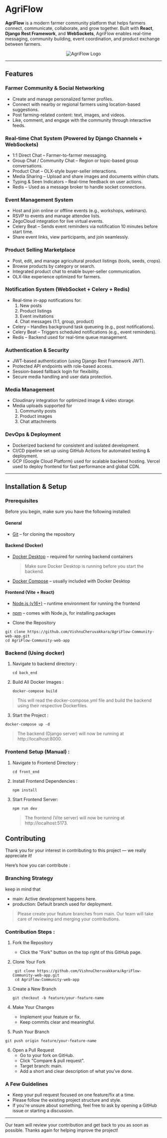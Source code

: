 # AgriFlow

**AgriFlow** is a modern farmer community platform that helps farmers connect, communicate, collaborate, and grow together. Built with **React**, **Django Rest Framework**, and **WebSockets**, AgriFlow enables real-time messaging, community building, event coordination, and product exchange between farmers.
<p align="center">
  <img src="./assets/AgriFlowLandingPageReadMe1.png" alt="AgriFlow Logo" width="full"/>
</p>

---

## Features

### Farmer Community & Social Networking
 - Create and manage personalized farmer profiles.
 - Connect with nearby or regional farmers using location-based suggestions.
 - Post farming-related content: text, images, and videos.
 - Like, comment, and engage with the community through interactive feeds.

### Real-time Chat System (Powered by Django Channels + WebSockets)
  - 1:1 Direct Chat – Farmer-to-farmer messaging.
  - Group Chat / Community Chat – Region or topic-based group conversations.
  - Product Chat – OLX-style buyer-seller interactions.
  - Media Sharing – Upload and share images and documents within chats.
  - Typing & Seen Indicators – Real-time feedback on user actions.
  - Redis – Used as a message broker to handle socket connections.

### Event Management System
  - Host and join online or offline events (e.g., workshops, webinars).
  - RSVP to events and manage attendee lists.
  - ZegoCloud integration for live virtual events.
  - Celery Beat – Sends event reminders via notification 10 minutes before start time.
  - Share event links, view participants, and join seamlessly.

### Product Selling Marketplace
   - Post, edit, and manage agricultural product listings (tools, seeds, crops).
   - Browse products by category or search.
   - Integrated product chat to enable buyer-seller communication.
   - OLX-like experience optimized for farmers.


### Notification System (WebSocket + Celery + Redis)
   - Real-time in-app notifications for:
      1. New posts
      2. Product listings
      3. Event invitations
      4. Chat messages (1:1, group, product)
   - Celery – Handles background task queueing (e.g., post notifications).
   - Celery Beat – Triggers scheduled notifications (e.g., event reminders).
   - Redis – Backend used for real-time queue management.

### Authentication & Security
   - JWT-based authentication (using Django Rest Framework JWT).
   - Protected API endpoints with role-based access.  
   - Session-based fallback login for flexibility.
   - Secure media handling and user data protection.
     
### Media Management
  - Cloudinary integration for optimized image & video storage.
  - Media uploads supported for 
      1. Community posts
      2. Product images
      3. Chat attachments
        
### DevOps & Deployment
    
   -  Dockerized backend for consistent and isolated development.
   -  CI/CD pipeline set up using GitHub Actions for automated testing & deployment.
   -  GCP (Google Cloud Platform) used for scalable backend hosting.
      Vercel used to deploy frontend for fast performance and global CDN.
      
---

## Installation & Setup

###  Prerequisites

Before you begin, make sure you have the following installed:

#### General
- [Git](https://git-scm.com/) – for cloning the repository

#### Backend (Docker)
- [Docker Desktop](https://www.docker.com/products/docker-desktop) – required for running backend containers
  
  > Make sure Docker Desktop is running before you start the backend.
  
- [Docker Compose](https://docs.docker.com/compose/install/) – usually included with Docker Desktop

#### Frontend (Vite + React)
- [Node.js (v16+)](https://nodejs.org/) – runtime environment for running the frontend
- [npm](https://www.npmjs.com/) – comes with Node.js, for installing packages


-  Clone the Repository
  
  ```
  git clone https://github.com/VishnuCheruvakkara/AgriFlow-Community-web-app.git
  cd AgriFlow-Community-web-app
  ```
### Backend (Using docker)

1. Navigate to backend directory :
   
   ```
   cd back_end
   ```
3. Build All Docker Images :
   
   ```
   docker-compose build
   ```
   
  > This will read the docker-compose.yml file and build the backend using their respective     Dockerfiles.
   
 3. Start the Project :
    
   ```
   docker-compose up -d
   ```

  > The backend (Django server) will now be running at http://localhost:8000.

### Frontend Setup (Manual) : 
1. Navigate to Frontend Directory :
   
     ```
     cd front_end 
     ```
3. Install Frontend Dependencies :
   
     ```
    npm install
     ```
 5.  Start Frontend Server:
    
     ```
     npm run dev
     ```
       
       > The frontend (Vite server) will now be running at http://localhost:5173.


## Contributing

Thank you for your interest in contributing to this project — we really appreciate it!

Here’s how you can contribute :

### Branching Strategy
keep in mind that
- main: Active development happens here.
- production: Default branch used for deployment.

> Please create your feature branches from main.
Our team will take care of reviewing and merging your contributions.


### Contribution Steps : 

1. Fork the Repository
    - Click the "Fork" button on the top right of this GitHub page.
2. Clone Your Fork
   
   ```
    git clone https://github.com/VishnuCheruvakkara/AgriFlow-Community-web-app.git
    cd AgriFlow-Community-web-app
   ```
4. Create a New Branch
   
   ```
   git checkout -b feature/your-feature-name
   ```
6. Make Your Changes
   - Implement your feature or fix.
   - Keep commits clear and meaningful.
7. Push Your Branch
   
  ```
  git push origin feature/your-feature-name
  ```
6. Open a Pull Request
   - Go to your fork on GitHub.
   - Click "Compare & pull request".
   - Target branch: main.
   - Add a short and clear description of what you’ve done.

### A Few Guidelines 
- Keep your pull request focused on one feature/fix at a time.
- Please follow the existing project structure and style.
- If you're unsure about something, feel free to ask by opening a GitHub issue or starting a discussion.
  
---

Our team will review your contribution and get back to you as soon as possible. Thanks again for helping improve the project! 
































